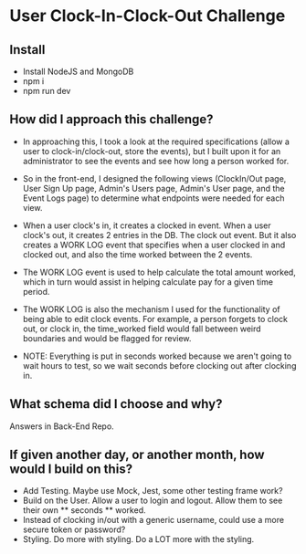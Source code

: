 # User Clock-In-Clock-Out Challenge

## Install

- Install NodeJS and MongoDB
- npm i
- npm run dev

## How did I approach this challenge?

- In approaching this, I took a look at the required specifications (allow a user to clock-in/clock-out, store the events), but I built upon it for an administrator to see the events and see how long a person worked for.
- So in the front-end, I designed the following views (ClockIn/Out page, User Sign Up page, Admin's Users page, Admin's User page, and the Event Logs page) to determine what endpoints were needed for each view.
- When a user clock's in, it creates a clocked in event. When a user clock's out, it creates 2 entries in the DB. The clock out event. But it also creates a WORK LOG event that specifies when a user clocked in and clocked out, and also the time worked between the 2 events.
- The WORK LOG event is used to help calculate the total amount worked, which in turn would assist in helping calculate pay for a given time period.
- The WORK LOG is also the mechanism I used for the functionality of being able to edit clock events. For example, a person forgets to clock out, or clock in, the time_worked field would fall between weird boundaries and would be flagged for review.

- NOTE: Everything is put in seconds worked because we aren't going to wait hours to test, so we wait seconds before clocking out after clocking in.

## What schema did I choose and why?

Answers in Back-End Repo.

## If given another day, or another month, how would I build on this?

- Add Testing. Maybe use Mock, Jest, some other testing frame work?
- Build on the User. Allow a user to login and logout. Allow them to see their own ** seconds ** worked.
- Instead of clocking in/out with a generic username, could use a more secure token or password?
- Styling. Do more with styling. Do a LOT more with the styling.
